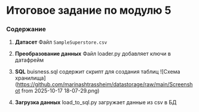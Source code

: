 # Итоговое задание по модулю 5


### Содержание

1.  **Датасет**
    Файл `SampleSuperstore.csv`

2.  **Преобразование данных**
    Файл loader.py добавляет ключи в датафрейм

3.  **SQL**
    buisness.sql содержит скрипт для создания таблиц
    ![Схема хранилища](https://github.com/marinashtrassheim/datastorage/raw/main/Screenshot from 2025-10-17 18-07-29.png)

4. **Загрузка данных**
    load_to_sql.py загружает данные из csv в БД

